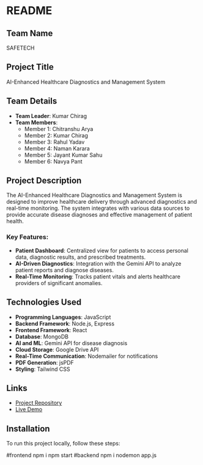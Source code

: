 # README

## Team Name
SAFETECH

## Project Title
AI-Enhanced Healthcare Diagnostics and Management System

## Team Details
- **Team Leader**: Kumar Chirag
- **Team Members**:
  - Member 1: Chitranshu Arya
  - Member 2: Kumar Chirag
  - Member 3: Rahul Yadav
  - Member 4: Naman Karara
  - Member 5: Jayant Kumar Sahu
  - Member 6: Navya Pant

## Project Description
The AI-Enhanced Healthcare Diagnostics and Management System is designed to improve healthcare delivery through advanced diagnostics and real-time monitoring. The system integrates with various data sources to provide accurate disease diagnoses and effective management of patient health.

### Key Features:
- **Patient Dashboard**: Centralized view for patients to access personal data, diagnostic results, and prescribed treatments.
- **AI-Driven Diagnostics**: Integration with the Gemini API to analyze patient reports and diagnose diseases.
- **Real-Time Monitoring**: Tracks patient vitals and alerts healthcare providers of significant anomalies.
  

## Technologies Used
- **Programming Languages**: JavaScript
- **Backend Framework**: Node.js, Express
- **Frontend Framework**: React
- **Database**: MongoDB
- **AI and ML**: Gemini API for disease diagnosis
- **Cloud Storage**: Google Drive API
- **Real-Time Communication**: Nodemailer for notifications
- **PDF Generation**: jsPDF
- **Styling**: Tailwind CSS


## Links
- [Project Repository](https://github.com/kchirag2023/SIH_INTERNAL_ROUND_1_SAFETECH/new/main?filename=README.md)
- [Live Demo](https://youtu.be/uG_tPuQi2yU)


## Installation

To run this project locally, follow these steps:

#frontend
npm i
npm start
#backend
npm i
nodemon app.js
